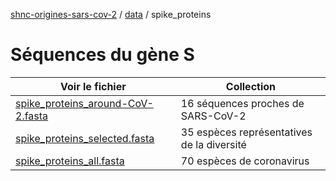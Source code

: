 [shnc-origines-sars-cov-2](../../) / [data](../) / spike_proteins

# Séquences du gène S


| Voir le fichier  | Collection |
|-------------------|----------------------------|
| [spike_proteins_around-CoV-2.fasta](https://raw.githubusercontent.com/jvanheld/shnc-origines-sars-cov-2/main/data/spike-protein/spike_proteins_around-CoV-2.fasta) | 16 séquences proches de SARS-CoV-2 | 
| [spike_proteins_selected.fasta](https://raw.githubusercontent.com/jvanheld/shnc-origines-sars-cov-2/main/data/spike-protein/spike_proteins_selected.fasta) | 35 espèces représentatives de la diversité | 
| [spike_proteins_all.fasta](https://raw.githubusercontent.com/jvanheld/shnc-origines-sars-cov-2/main/data/spike-protein/spike_proteins_all.fasta) | 70 espèces de coronavirus |
